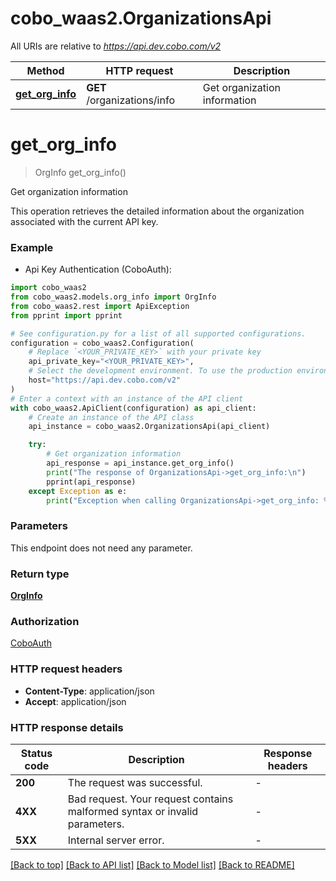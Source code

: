 # cobo_waas2.OrganizationsApi

All URIs are relative to *https://api.dev.cobo.com/v2*

Method | HTTP request | Description
------------- | ------------- | -------------
[**get_org_info**](OrganizationsApi.md#get_org_info) | **GET** /organizations/info | Get organization information


# **get_org_info**
> OrgInfo get_org_info()

Get organization information

This operation retrieves the detailed information about the organization associated with the current API key. 

### Example

* Api Key Authentication (CoboAuth):

```python
import cobo_waas2
from cobo_waas2.models.org_info import OrgInfo
from cobo_waas2.rest import ApiException
from pprint import pprint

# See configuration.py for a list of all supported configurations.
configuration = cobo_waas2.Configuration(
    # Replace `<YOUR_PRIVATE_KEY>` with your private key
    api_private_key="<YOUR_PRIVATE_KEY>",
    # Select the development environment. To use the production environment, change the URL to https://api.cobo.com/v2.
    host="https://api.dev.cobo.com/v2"
)
# Enter a context with an instance of the API client
with cobo_waas2.ApiClient(configuration) as api_client:
    # Create an instance of the API class
    api_instance = cobo_waas2.OrganizationsApi(api_client)

    try:
        # Get organization information
        api_response = api_instance.get_org_info()
        print("The response of OrganizationsApi->get_org_info:\n")
        pprint(api_response)
    except Exception as e:
        print("Exception when calling OrganizationsApi->get_org_info: %s\n" % e)
```



### Parameters

This endpoint does not need any parameter.

### Return type

[**OrgInfo**](OrgInfo.md)

### Authorization

[CoboAuth](../README.md#CoboAuth)

### HTTP request headers

 - **Content-Type**: application/json
 - **Accept**: application/json

### HTTP response details

| Status code | Description | Response headers |
|-------------|-------------|------------------|
**200** | The request was successful. |  -  |
**4XX** | Bad request. Your request contains malformed syntax or invalid parameters. |  -  |
**5XX** | Internal server error. |  -  |

[[Back to top]](#) [[Back to API list]](../README.md#documentation-for-api-endpoints) [[Back to Model list]](../README.md#documentation-for-models) [[Back to README]](../README.md)

